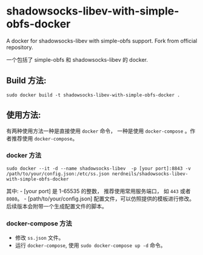 # shadowsocks-libev-with-simple-obfs-docker

A docker for shadowsocks-libev with simple-obfs support. Fork from official repository.

一个包括了 simple-obfs 和 shadowsocks-libev 的 docker.

## Build 方法:

```
sudo docker build -t shadowsocks-libev-with-simple-obfs-docker .
```

## 使用方法:

有两种使用方法一种是直接使用 `docker` 命令， 一种是使用 `docker-compose` 。作者推荐使用 `docker-compose`。

### docker 方法

```
sudo docker --it -d --name shadowsocks-libev  -p [your port]:8843 -v /path/to/your/config.json:/etc/ss.json nerdneils/shadowsocks-libev-with-simple-obfs-docker
```

其中: - [your port] 是 1-65535 的整数， 推荐使用常用服务端口， 如 `443` 或者 `8080`。 - [path/to/your/config.json] 配置文件，可以仿照提供的模板进行修改。后续版本会附带一个生成配置文件的脚本。

### docker-compose 方法

- 修改 `ss.json` 文件。
- 运行 `docker-compose`, 使用 `sudo docker-compose up -d` 命令。
